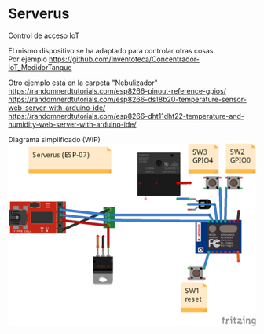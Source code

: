 # Serverus
Control de acceso IoT

El mismo dispositivo se ha adaptado para controlar otras cosas.  
Por ejemplo https://github.com/Inventoteca/Concentrador-IoT_MedidorTanque  

Otro ejemplo está en la carpeta "Nebulizador"  
https://randomnerdtutorials.com/esp8266-pinout-reference-gpios/  
https://randomnerdtutorials.com/esp8266-ds18b20-temperature-sensor-web-server-with-arduino-ide/  
https://randomnerdtutorials.com/esp8266-dht11dht22-temperature-and-humidity-web-server-with-arduino-ide/  

Diagrama simplificado (WIP)  
![diagrama](./Serverus.png)
